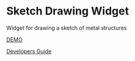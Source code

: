 # Sketch Drawing Widget

Widget for drawing a sketch of metal structures

[DEMO](https://sketch.miksoft.pro/)

[Developers Guide](docs/modules.md)
